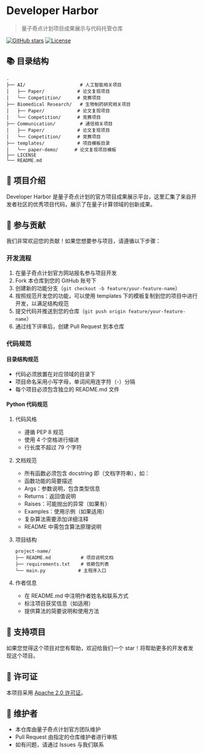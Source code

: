 # Developer Harbor
> 量子奇点计划项目成果展示与代码托管仓库

[![GitHub stars](https://img.shields.io/github/stars/QBosonCommunity/Developer-harbor)](https://github.com/QBosonCommunity/Developer-harbor/stargazers)
[![License](https://img.shields.io/badge/License-Apache%202.0-blue.svg)](https://opensource.org/licenses/Apache-2.0)

## 📚 目录结构

```
.
├── AI/                    # 人工智能相关项目
│   ├── Paper/            # 论文复现项目
│   └── Competition/      # 竞赛项目
├── Biomedical Research/   # 生物制药研究相关项目
│   ├── Paper/            # 论文复现项目
│   └── Competition/      # 竞赛项目
├── Communication/         # 通信相关项目
│   ├── Paper/            # 论文复现项目
│   └── Competition/      # 竞赛项目
├── templates/            # 项目模板目录
│   └── paper-demo/      # 论文复现项目模板
├── LICENSE
└── README.md
```

## 🎯 项目介绍

Developer Harbor 是量子奇点计划的官方项目成果展示平台，这里汇集了来自开发者社区的优秀项目代码，展示了在量子计算领域的创新成果。

## 🚀 参与贡献

我们非常欢迎您的贡献！如果您想要参与项目，请遵循以下步骤：

### 开发流程

1. 在量子奇点计划官方网站报名参与项目开发
2. Fork 本仓库到您的 GitHub 账号下
3. 创建新的功能分支（`git checkout -b feature/your-feature-name`）
4. 按照规范开发您的功能，可以使用 templates 下的模板复制到您的项目中进行开发，以满足结构规范
5. 提交代码并推送到您的仓库（`git push origin feature/your-feature-name`）
6. 通过线下评审后，创建 Pull Request 到本仓库

### 代码规范

#### 目录结构规范
- 代码必须放置在对应领域的目录下
- 项目命名采用小写字母，单词间用连字符（-）分隔
- 每个项目必须包含独立的 README.md 文件

#### Python 代码规范
1. 代码风格
   - 遵循 PEP 8 规范
   - 使用 4 个空格进行缩进
   - 行长度不超过 79 个字符

2. 文档规范
   - 所有函数必须包含 docstring 即（文档字符串），如：
    - 函数功能的简要描述
    - Args：参数说明，包含类型信息
    - Returns：返回值说明
    - Raises：可能抛出的异常（如果有）
    - Examples：使用示例（如果适用）
   - 复杂算法需要添加详细注释
   - README 中需包含算法原理说明

3. 项目结构
   ```
   project-name/
   ├── README.md           # 项目说明文档
   ├── requirements.txt    # 依赖包列表
   └── main.py            # 主程序入口
   ```

4. 作者信息
   - 在 README.md 中注明作者姓名和联系方式
   - 标注项目获奖信息（如适用）
   - 提供算法的简要说明和使用方法

## 🌟 支持项目

如果您觉得这个项目对您有帮助，欢迎给我们一个 star！将帮助更多的开发者发现这个项目。

## 📄 许可证

本项目采用 [Apache 2.0 许可证](LICENSE)。

## 🤝 维护者

- 本仓库由量子奇点计划官方团队维护
- Pull Request 由指定的仓库维护者进行审核
- 如有问题，请通过 Issues 与我们联系
